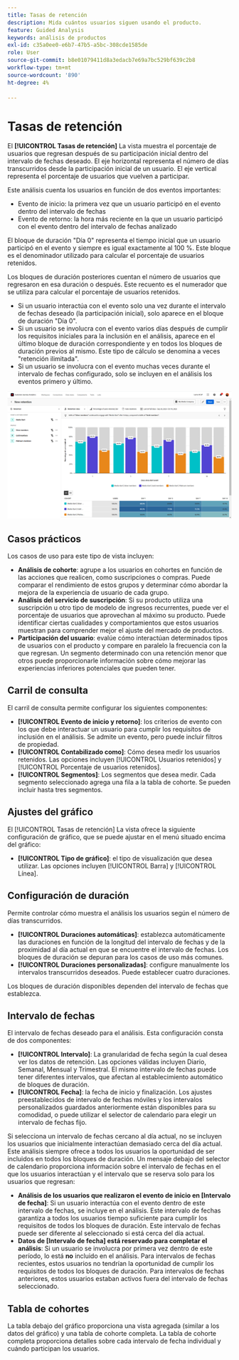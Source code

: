 ```yaml
---
title: Tasas de retención
description: Mida cuántos usuarios siguen usando el producto.
feature: Guided Analysis
keywords: análisis de productos
exl-id: c35a0ee0-e6b7-47b5-a5bc-308cde1585de
role: User
source-git-commit: b8e01079411d8a3edacb7e69a7bc529bf639c2b8
workflow-type: tm+mt
source-wordcount: '890'
ht-degree: 4%

---
```


# Tasas de retención

El **[!UICONTROL Tasas de retención]** La vista muestra el porcentaje de usuarios que regresan después de su participación inicial dentro del intervalo de fechas deseado. El eje horizontal representa el número de días transcurridos desde la participación inicial de un usuario. El eje vertical representa el porcentaje de usuarios que vuelven a participar.

Este análisis cuenta los usuarios en función de dos eventos importantes:

* Evento de inicio: la primera vez que un usuario participó en el evento dentro del intervalo de fechas
* Evento de retorno: la hora más reciente en la que un usuario participó con el evento dentro del intervalo de fechas analizado

El bloque de duración &quot;Día 0&quot; representa el tiempo inicial que un usuario participó en el evento y siempre es igual exactamente al 100 %. Este bloque es el denominador utilizado para calcular el porcentaje de usuarios retenidos.

Los bloques de duración posteriores cuentan el número de usuarios que regresaron en esa duración o después. Este recuento es el numerador que se utiliza para calcular el porcentaje de usuarios retenidos.

* Si un usuario interactúa con el evento solo una vez durante el intervalo de fechas deseado (la participación inicial), solo aparece en el bloque de duración &quot;Día 0&quot;.
* Si un usuario se involucra con el evento varios días después de cumplir los requisitos iniciales para la inclusión en el análisis, aparece en el último bloque de duración correspondiente y en todos los bloques de duración previos al mismo. Este tipo de cálculo se denomina a veces &quot;retención ilimitada&quot;.
* Si un usuario se involucra con el evento muchas veces durante el intervalo de fechas configurado, solo se incluyen en el análisis los eventos primero y último.

![Captura de pantalla Tasas de retención](../assets/retention-rates.png)

## Casos prácticos

Los casos de uso para este tipo de vista incluyen:

* **Análisis de cohorte**: agrupe a los usuarios en cohortes en función de las acciones que realicen, como suscripciones o compras. Puede comparar el rendimiento de estos grupos y determinar cómo abordar la mejora de la experiencia de usuario de cada grupo.
* **Análisis del servicio de suscripción**: Si su producto utiliza una suscripción u otro tipo de modelo de ingresos recurrentes, puede ver el porcentaje de usuarios que aprovechan al máximo su producto. Puede identificar ciertas cualidades y comportamientos que estos usuarios muestran para comprender mejor el ajuste del mercado de productos.
* **Participación del usuario**: evalúe cómo interactúan determinados tipos de usuarios con el producto y compare en paralelo la frecuencia con la que regresan. Un segmento determinado con una retención menor que otros puede proporcionarle información sobre cómo mejorar las experiencias inferiores potenciales que pueden tener.

## Carril de consulta

El carril de consulta permite configurar los siguientes componentes:

* **[!UICONTROL Evento de inicio y retorno]**: los criterios de evento con los que debe interactuar un usuario para cumplir los requisitos de inclusión en el análisis. Se admite un evento, pero puede incluir filtros de propiedad.
* **[!UICONTROL Contabilizado como]**: Cómo desea medir los usuarios retenidos. Las opciones incluyen [!UICONTROL Usuarios retenidos] y [!UICONTROL Porcentaje de usuarios retenidos].
* **[!UICONTROL Segmentos]**: Los segmentos que desea medir. Cada segmento seleccionado agrega una fila a la tabla de cohorte. Se pueden incluir hasta tres segmentos.

## Ajustes del gráfico

El [!UICONTROL Tasas de retención] La vista ofrece la siguiente configuración de gráfico, que se puede ajustar en el menú situado encima del gráfico:

* **[!UICONTROL Tipo de gráfico]**: el tipo de visualización que desea utilizar. Las opciones incluyen [!UICONTROL Barra] y [!UICONTROL Línea].

## Configuración de duración

Permite controlar cómo muestra el análisis los usuarios según el número de días transcurridos.

* **[!UICONTROL Duraciones automáticas]**: establezca automáticamente las duraciones en función de la longitud del intervalo de fechas y de la proximidad al día actual en que se encuentre el intervalo de fechas. Los bloques de duración se depuran para los casos de uso más comunes.
* **[!UICONTROL Duraciones personalizadas]**: configure manualmente los intervalos transcurridos deseados. Puede establecer cuatro duraciones.

Los bloques de duración disponibles dependen del intervalo de fechas que establezca.

## Intervalo de fechas

El intervalo de fechas deseado para el análisis. Esta configuración consta de dos componentes:

* **[!UICONTROL Intervalo]**: La granularidad de fecha según la cual desea ver los datos de retención. Las opciones válidas incluyen Diario, Semanal, Mensual y Trimestral. El mismo intervalo de fechas puede tener diferentes intervalos, que afectan al establecimiento automático de bloques de duración.
* **[!UICONTROL Fecha]**: la fecha de inicio y finalización. Los ajustes preestablecidos de intervalo de fechas móviles y los intervalos personalizados guardados anteriormente están disponibles para su comodidad, o puede utilizar el selector de calendario para elegir un intervalo de fechas fijo.

Si selecciona un intervalo de fechas cercano al día actual, no se incluyen los usuarios que inicialmente interactúan demasiado cerca del día actual. Este análisis siempre ofrece a todos los usuarios la oportunidad de ser incluidos en todos los bloques de duración. Un mensaje debajo del selector de calendario proporciona información sobre el intervalo de fechas en el que los usuarios interactúan y el intervalo que se reserva solo para los usuarios que regresan:

* **Análisis de los usuarios que realizaron el evento de inicio en [Intervalo de fecha]**: Si un usuario interactúa con el evento dentro de este intervalo de fechas, se incluye en el análisis. Este intervalo de fechas garantiza a todos los usuarios tiempo suficiente para cumplir los requisitos de todos los bloques de duración. Este intervalo de fechas puede ser diferente al seleccionado si está cerca del día actual.
* **Datos de [Intervalo de fecha] está reservado para completar el análisis**: Si un usuario se involucra por primera vez dentro de este período, lo está **no** incluido en el análisis. Para intervalos de fechas recientes, estos usuarios no tendrían la oportunidad de cumplir los requisitos de todos los bloques de duración. Para intervalos de fechas anteriores, estos usuarios estaban activos fuera del intervalo de fechas seleccionado.

## Tabla de cohortes

La tabla debajo del gráfico proporciona una vista agregada (similar a los datos del gráfico) y una tabla de cohorte completa. La tabla de cohorte completa proporciona detalles sobre cada intervalo de fecha individual y cuándo participan los usuarios.

